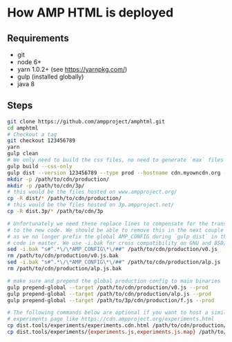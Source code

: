 <!---
Copyright 2016 The AMP HTML Authors. All Rights Reserved.

Licensed under the Apache License, Version 2.0 (the "License");
you may not use this file except in compliance with the License.
You may obtain a copy of the License at

      http://www.apache.org/licenses/LICENSE-2.0

Unless required by applicable law or agreed to in writing, software
distributed under the License is distributed on an "AS-IS" BASIS,
WITHOUT WARRANTIES OR CONDITIONS OF ANY KIND, either express or implied.
See the License for the specific language governing permissions and
limitations under the License.
-->

# How AMP HTML is deployed

## Requirements
- git
- node 6+
- yarn 1.0.2+ (see https://yarnpkg.com/)
- gulp (installed globally)
- java 8

## Steps
```bash
git clone https://github.com/ampproject/amphtml.git
cd amphtml
# Checkout a tag
git checkout 123456789
yarn
gulp clean
# We only need to build the css files, no need to generate `max` files
gulp build --css-only
gulp dist --version 123456789 --type prod --hostname cdn.myowncdn.org --hostname3p 3p.myowncdn.net
mkdir -p /path/to/cdn/production/
mkdir -p /path/to/cdn/3p/
# this would be the files hosted on www.ampproject.org/
cp -R dist/* /path/to/cdn/production/
# this would be the files hosted on 3p.ampproject.net/
cp -R dist.3p/* /path/to/cdn/3p

# Unfortunately we need these replace lines to compensate for the transition
# to the new code. We should be able to remove this in the next couple of weeks
# as we no longer prefix the global AMP_CONFIG during `gulp dist` in the latest
# code in master. We use -i.bak for cross compatibility on GNU and BSD/Mac.
sed -i.bak "s#^.*\/\*AMP_CONFIG\*\/##" /path/to/cdn/production/v0.js
rm /path/to/cdn/production/v0.js.bak
sed -i.bak "s#^.*\/\*AMP_CONFIG\*\/##" /path/to/cdn/production/alp.js
rm /path/to/cdn/production/alp.js.bak

# make sure and prepend the global production config to main binaries
gulp prepend-global --target /path/to/cdn/production/v0.js --prod
gulp prepend-global --target /path/to/cdn/production/alp.js --prod
gulp prepend-global --target /path/to/3p/cdn/production/f.js --prod

# The following commands below are optional if you want to host a similar
# experiments page like https://cdn.ampproject.org/experiments.html
cp dist.tools/experiments/experiments.cdn.html /path/to/cdn/production/experiments.html
cp dist.tools/experiments/{experiments.js,experiments.js.map} /path/to/cdn/production/v0/
```
